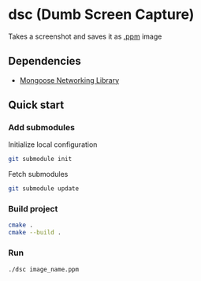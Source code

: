 # dsc (Dumb Screen Capture)
Takes a screenshot and saves it as [.ppm](https://en.wikipedia.org/wiki/Netpbm) image

## Dependencies
  * [Mongoose Networking Library](https://github.com/cesanta/mongoose)

## Quick start
### Add submodules
Initialize local configuration
```bash
git submodule init
```
Fetch submodules
```bash
git submodule update
```

### Build project
```bash
cmake .
cmake --build .
```

### Run
```bash
./dsc image_name.ppm
```
